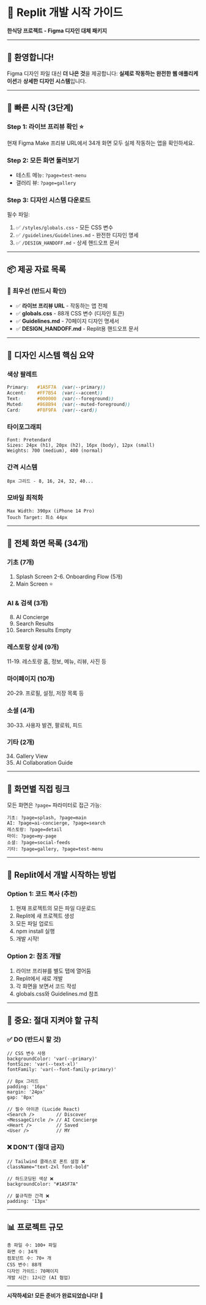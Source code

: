 # 🚀 Replit 개발 시작 가이드
**한식당 프로젝트 - Figma 디자인 대체 패키지**

---

## 👋 환영합니다!

Figma 디자인 파일 대신 **더 나은 것**을 제공합니다:
**실제로 작동하는 완전한 웹 애플리케이션**과 **상세한 디자인 시스템**입니다.

---

## 🎯 빠른 시작 (3단계)

### Step 1: 라이브 프리뷰 확인 ⭐️
현재 Figma Make 프리뷰 URL에서 34개 화면 모두 실제 작동하는 앱을 확인하세요.

### Step 2: 모든 화면 둘러보기
- 테스트 메뉴: `?page=test-menu`
- 갤러리 뷰: `?page=gallery`

### Step 3: 디자인 시스템 다운로드
필수 파일:
1. ✅ `/styles/globals.css` - 모든 CSS 변수
2. ✅ `/guidelines/Guidelines.md` - 완전한 디자인 명세
3. ✅ `/DESIGN_HANDOFF.md` - 상세 핸드오프 문서

---

## 📦 제공 자료 목록

### 🔴 최우선 (반드시 확인)
- ✅ **라이브 프리뷰 URL** - 작동하는 앱 전체
- ✅ **globals.css** - 88개 CSS 변수 (디자인 토큰)
- ✅ **Guidelines.md** - 70페이지 디자인 명세서
- ✅ **DESIGN_HANDOFF.md** - Replit용 핸드오프 문서

---

## 🎨 디자인 시스템 핵심 요약

### 색상 팔레트
```css
Primary:   #1A5F7A  (var(--primary))
Accent:    #FF7B54  (var(--accent))
Text:      #000000  (var(--foreground))
Muted:     #868B94  (var(--muted-foreground))
Card:      #F8F9FA  (var(--card))
```

### 타이포그래피
```
Font: Pretendard
Sizes: 24px (h1), 20px (h2), 16px (body), 12px (small)
Weights: 700 (medium), 400 (normal)
```

### 간격 시스템
```
8px 그리드 - 8, 16, 24, 32, 40...
```

### 모바일 최적화
```
Max Width: 390px (iPhone 14 Pro)
Touch Target: 최소 44px
```

---

## 📱 전체 화면 목록 (34개)

### 기초 (7개)
1. Splash Screen
2-6. Onboarding Flow (5개)
7. Main Screen ⭐️

### AI & 검색 (3개)
8. AI Concierge
9. Search Results
10. Search Results Empty

### 레스토랑 상세 (9개)
11-19. 레스토랑 홈, 정보, 메뉴, 리뷰, 사진 등

### 마이페이지 (10개)
20-29. 프로필, 설정, 저장 목록 등

### 소셜 (4개)
30-33. 사용자 발견, 팔로워, 피드

### 기타 (2개)
34. Gallery View
35. AI Collaboration Guide

---

## 🔗 화면별 직접 링크

모든 화면은 `?page=` 파라미터로 접근 가능:

```
기초: ?page=splash, ?page=main
AI: ?page=ai-concierge, ?page=search
레스토랑: ?page=detail
마이: ?page=my-page
소셜: ?page=social-feeds
기타: ?page=gallery, ?page=test-menu
```

---

## 🎯 Replit에서 개발 시작하는 방법

### Option 1: 코드 복사 (추천)
1. 현재 프로젝트의 모든 파일 다운로드
2. Replit에 새 프로젝트 생성
3. 모든 파일 업로드
4. npm install 실행
5. 개발 시작!

### Option 2: 참조 개발
1. 라이브 프리뷰를 별도 탭에 열어둠
2. Replit에서 새로 개발
3. 각 화면을 보면서 코드 작성
4. globals.css와 Guidelines.md 참조

---

## 🚨 중요: 절대 지켜야 할 규칙

### ✅ DO (반드시 할 것)
```tsx
// CSS 변수 사용
backgroundColor: 'var(--primary)'
fontSize: 'var(--text-xl)'
fontFamily: 'var(--font-family-primary)'

// 8px 그리드
padding: '16px'
margin: '24px'
gap: '8px'

// 필수 아이콘 (Lucide React)
<Search />        // Discover
<MessageCircle /> // AI Concierge
<Heart />         // Saved
<User />          // MY
```

### ❌ DON'T (절대 금지)
```tsx
// Tailwind 클래스로 폰트 설정 ❌
className="text-2xl font-bold"

// 하드코딩된 색상 ❌
backgroundColor: "#1A5F7A"

// 불규칙한 간격 ❌
padding: '13px'
```

---

## 📊 프로젝트 규모

```
총 파일 수: 100+ 파일
화면 수: 34개
컴포넌트 수: 70+ 개
CSS 변수: 88개
디자인 가이드: 70페이지
개발 시간: 12시간 (AI 협업)
```

---

**시작하세요! 모든 준비가 완료되었습니다!** 🎊
